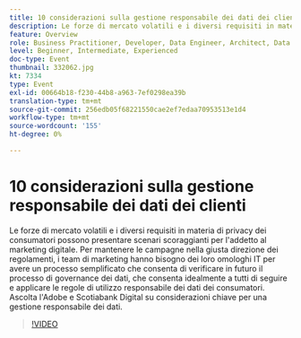 ```yaml
---
title: 10 considerazioni sulla gestione responsabile dei dati dei clienti
description: Le forze di mercato volatili e i diversi requisiti in materia di privacy dei consumatori possono presentare scenari scoraggianti per l'addetto al marketing digitale. Per mantenere le campagne nella giusta direzione dei regolamenti, i team di marketing hanno bisogno dei loro omologhi IT per avere un processo semplificato che consenta di verificare in futuro il processo di governance dei dati, che consenta idealmente a tutti di seguire e applicare le regole di utilizzo responsabile dei dati dei consumatori. Ascolta l'Adobe e Scotiabank Digital su considerazioni chiave per una gestione responsabile dei dati.
feature: Overview
role: Business Practitioner, Developer, Data Engineer, Architect, Data Architect, Administrator, Leader
level: Beginner, Intermediate, Experienced
doc-type: Event
thumbnail: 332062.jpg
kt: 7334
type: Event
exl-id: 00664b18-f230-44b8-a963-7ef0298ea39b
translation-type: tm+mt
source-git-commit: 256edb05f68221550cae2ef7edaa70953513e1d4
workflow-type: tm+mt
source-wordcount: '155'
ht-degree: 0%

---
```


# 10 considerazioni sulla gestione responsabile dei dati dei clienti

Le forze di mercato volatili e i diversi requisiti in materia di privacy dei consumatori possono presentare scenari scoraggianti per l&#39;addetto al marketing digitale. Per mantenere le campagne nella giusta direzione dei regolamenti, i team di marketing hanno bisogno dei loro omologhi IT per avere un processo semplificato che consenta di verificare in futuro il processo di governance dei dati, che consenta idealmente a tutti di seguire e applicare le regole di utilizzo responsabile dei dati dei consumatori. Ascolta l&#39;Adobe e Scotiabank Digital su considerazioni chiave per una gestione responsabile dei dati.

>[!VIDEO](https://video.tv.adobe.com/v/332062/?quality=12&learn=on)
